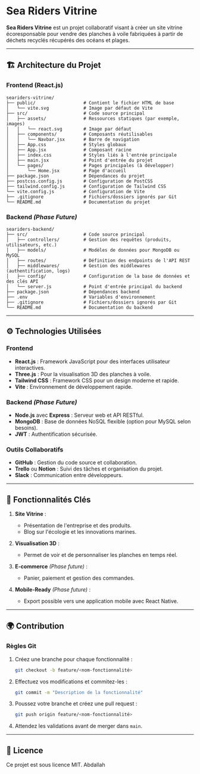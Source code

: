 
# Sea Riders Vitrine

**Sea Riders Vitrine** est un projet collaboratif visant à créer un site vitrine écoresponsable pour vendre des planches à voile fabriquées à partir de déchets recyclés récupérés des océans et plages.

---

## 🏗️ Architecture du Projet

### Frontend (React.js)
```
seariders-vitrine/
├── public/                  # Contient le fichier HTML de base
│   └── vite.svg             # Image par défaut de Vite
├── src/                     # Code source principal
│   ├── assets/              # Ressources statiques (par exemple, images)
│   │   └── react.svg        # Image par défaut
│   ├── components/          # Composants réutilisables
│   │   └── Navbar.jsx       # Barre de navigation
│   ├── App.css              # Styles globaux
│   ├── App.jsx              # Composant racine
│   ├── index.css            # Styles liés à l'entrée principale
│   ├── main.jsx             # Point d'entrée du projet
│   └── pages/               # Pages principales (à développer)
│       └── Home.jsx         # Page d'accueil
├── package.json             # Dépendances du projet
├── postcss.config.js        # Configuration de PostCSS
├── tailwind.config.js       # Configuration de Tailwind CSS
└── vite.config.js           # Configuration de Vite
├── .gitignore               # Fichiers/dossiers ignorés par Git
└── README.md                # Documentation du projet
```

### Backend *(Phase Future)*
```
seariders-backend/
├── src/                     # Code source principal
│   ├── controllers/         # Gestion des requêtes (produits, utilisateurs, etc.)
│   ├── models/              # Modèles de données pour MongoDB ou MySQL
│   ├── routes/              # Définition des endpoints de l'API REST
│   ├── middlewares/         # Gestion des middlewares (authentification, logs)
│   ├── config/              # Configuration de la base de données et des clés API
│   └── server.js            # Point d'entrée principal du backend
├── package.json             # Dépendances backend
├── .env                     # Variables d'environnement
├── .gitignore               # Fichiers/dossiers ignorés par Git
└── README.md                # Documentation du backend
```

---

## ⚙️ Technologies Utilisées

### Frontend
- **React.js** : Framework JavaScript pour des interfaces utilisateur interactives.
- **Three.js** : Pour la visualisation 3D des planches à voile.
- **Tailwind CSS** : Framework CSS pour un design moderne et rapide.
- **Vite** : Environnement de développement rapide.

### Backend *(Phase Future)*
- **Node.js** avec **Express** : Serveur web et API RESTful.
- **MongoDB** : Base de données NoSQL flexible (option pour MySQL selon besoins).
- **JWT** : Authentification sécurisée.

### Outils Collaboratifs
- **GitHub** : Gestion du code source et collaboration.
- **Trello** ou **Notion** : Suivi des tâches et organisation du projet.
- **Slack** : Communication entre développeurs.

---

## 🌟 Fonctionnalités Clés

1. **Site Vitrine** :
   - Présentation de l'entreprise et des produits.
   - Blog sur l'écologie et les innovations marines.

2. **Visualisation 3D** :
   - Permet de voir et de personnaliser les planches en temps réel.

3. **E-commerce** *(Phase future)* :
   - Panier, paiement et gestion des commandes.

4. **Mobile-Ready** *(Phase future)* :
   - Export possible vers une application mobile avec React Native.

---

## 🌍 Contribution

### Règles Git
1. Créez une branche pour chaque fonctionnalité :
   ```bash
   git checkout -b feature/<nom-fonctionnalité>
   ```

2. Effectuez vos modifications et commitez-les :
   ```bash
   git commit -m "Description de la fonctionnalité"
   ```

3. Poussez votre branche et créez une pull request :
   ```bash
   git push origin feature/<nom-fonctionnalité>
   ```

4. Attendez les validations avant de merger dans `main`.

---

## 📄 Licence

Ce projet est sous licence MIT.
Abdallah
